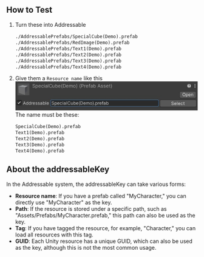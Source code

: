 ## How to Test

1. Turn these into Addressable
   ```
   ./AddressablePrefabs/SpecialCube(Demo).prefab
   ./AddressablePrefabs/RedImage(Demo).prefab
   ./AddressablePrefabs/Text1(Demo).prefab
   ./AddressablePrefabs/Text2(Demo).prefab
   ./AddressablePrefabs/Text3(Demo).prefab
   ./AddressablePrefabs/Text4(Demo).prefab
   ```
2. Give them a `Resource name` like this  
   ![](./img/resource-name.jpg)   
   The name must be these:  
   ```
   SpecialCube(Demo).prefab
   Text1(Demo).prefab
   Text2(Demo).prefab
   Text3(Demo).prefab
   Text4(Demo).prefab
   ```
   

## About the addressableKey 

In the Addressable system, the addressableKey can take various forms:

- **Resource name**: If you have a prefab called "MyCharacter," you can directly use "MyCharacter" as the key.
- **Path**: If the resource is stored under a specific path, such as "Assets/Prefabs/MyCharacter.prefab," this path can also be used as the key.
- **Tag**: If you have tagged the resource, for example, "Character," you can load all resources with this tag.
- **GUID**: Each Unity resource has a unique GUID, which can also be used as the key, although this is not the most common usage.